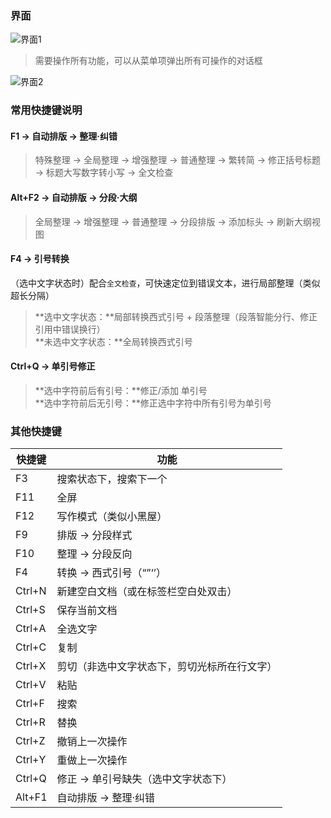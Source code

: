 ### 界面

![界面1](/img/photo-1.png)

> 需要操作所有功能，可以从菜单项弹出所有可操作的对话框

![界面2](/img/photo-2.png)


### 常用快捷键说明

#### F1 -> 自动排版 → 整理·纠错

> 特殊整理 → 全局整理 → 增强整理 → 普通整理 → 繁转简 → 修正括号标题 → 标题大写数字转小写 → 全文检查

#### Alt+F2 -> 自动排版 → 分段·大纲

> 全局整理 → 增强整理 → 普通整理 → 分段排版 → 添加标头 → 刷新大纲视图

#### F4 -> 引号转换

（选中文字状态时）配合`全文检查`，可快速定位到错误文本，进行局部整理（类似超长分隔）

> **选中文字状态：**局部转换西式引号 + 段落整理（段落智能分行、修正引用中错误换行）<br>**未选中文字状态：**全局转换西式引号

#### Ctrl+Q -> 单引号修正

> **选中字符前后有引号：**修正/添加 单引号<br>**选中字符前后无引号：**修正选中字符中所有引号为单引号


### 其他快捷键

| 快捷键 | 功能                                         |
| ------ | -------------------------------------------- |
| F3     | 搜索状态下，搜索下一个                       |
| F11    | 全屏                                         |
| F12    | 写作模式（类似小黑屋）                       |
| F9     | 排版 → 分段样式                              |
| F10    | 整理 → 分段反向                              |
| F4     | 转换 → 西式引号（“”‘’）                      |
| Ctrl+N | 新建空白文档（或在标签栏空白处双击）         |
| Ctrl+S | 保存当前文档                                 |
| Ctrl+A | 全选文字                                     |
| Ctrl+C | 复制                                         |
| Ctrl+X | 剪切（非选中文字状态下，剪切光标所在行文字） |
| Ctrl+V | 粘贴                                         |
| Ctrl+F | 搜索                                         |
| Ctrl+R | 替换                                         |
| Ctrl+Z | 撤销上一次操作                               |
| Ctrl+Y | 重做上一次操作                               |
| Ctrl+Q | 修正 → 单引号缺失（选中文字状态下）          |
| Alt+F1 | 自动排版 → 整理·纠错                         |


